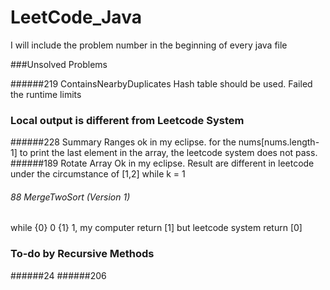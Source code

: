 # LeetCode_Java

I will include the problem number in the beginning of every java file

###Unsolved Problems

######219 ContainsNearbyDuplicates
Hash table should be used. Failed the runtime limits



### Local output is different from Leetcode System

######228 Summary Ranges 
ok in my eclipse. for the nums[nums.length-1] to print the last element in the array, the leetcode system does not pass.
######189 Rotate Array
Ok in my eclipse. Result are different in leetcode under the circumstance of [1,2] while k = 1
###### 88 MergeTwoSort (Version 1)
while {0} 0 {1} 1, my computer return [1] but leetcode system return [0] 

### To-do by Recursive Methods
######24
######206

